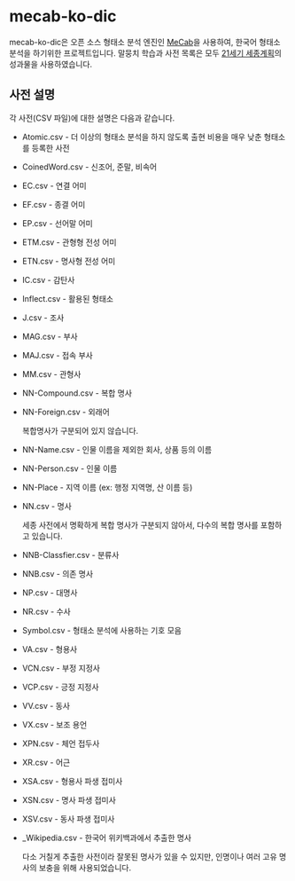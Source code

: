 # mecab-ko-dic

mecab-ko-dic은 오픈 소스 형태소 분석 엔진인 [MeCab](http://mecab.googlecode.com/svn/trunk/mecab/doc/index.html)을 사용하여, 한국어 형태소 분석을 하기위한 프로젝트입니다. 말뭉치 학습과 사전 목록은 모두 [21세기 세종계획](http://www.sejong.or.kr/)의 성과물을 사용하였습니다.

## 사전 설명

각 사전(CSV 파일)에 대한 설명은 다음과 같습니다.

  * Atomic.csv - 더 이상의 형태소 분석을 하지 않도록 출현 비용을 매우 낮춘 형태소를 등록한 사전
  * CoinedWord.csv - 신조어, 준말, 비속어
  * EC.csv - 연결 어미
  * EF.csv - 종결 어미
  * EP.csv - 선어말 어미
  * ETM.csv - 관형형 전성 어미
  * ETN.csv - 명사형 전성 어미
  * IC.csv - 감탄사
  * Inflect.csv - 활용된 형태소
  * J.csv - 조사
  * MAG.csv - 부사
  * MAJ.csv - 접속 부사
  * MM.csv - 관형사
  * NN-Compound.csv - 복합 명사
  * NN-Foreign.csv - 외래어

    복합명사가 구분되어 있지 않습니다.

  * NN-Name.csv - 인물 이름을 제외한 회사, 상품 등의 이름
  * NN-Person.csv - 인물 이름
  * NN-Place - 지역 이름 (ex: 행정 지역명, 산 이름 등)
  * NN.csv - 명사

    세종 사전에서 명확하게 복합 명사가 구분되지 않아서, 다수의 복합 명사를 포함하고 있습니다.

  * NNB-Classfier.csv - 분류사
  * NNB.csv - 의존 명사
  * NP.csv - 대명사
  * NR.csv - 수사
  * Symbol.csv - 형태소 분석에 사용하는 기호 모음
  * VA.csv - 형용사
  * VCN.csv - 부정 지정사
  * VCP.csv - 긍정 지정사
  * VV.csv - 동사
  * VX.csv - 보조 용언
  * XPN.csv - 체언 접두사
  * XR.csv - 어근
  * XSA.csv - 형용사 파생 접미사
  * XSN.csv - 명사 파생 접미사
  * XSV.csv - 동사 파생 접미사
  * \_Wikipedia.csv - 한국어 위키백과에서 추출한 명사

    다소 거칠게 추출한 사전이라 잘못된 명사가 있을 수 있지만, 인명이나 여러 고유 명사의 보충을 위해 사용되었습니다.
